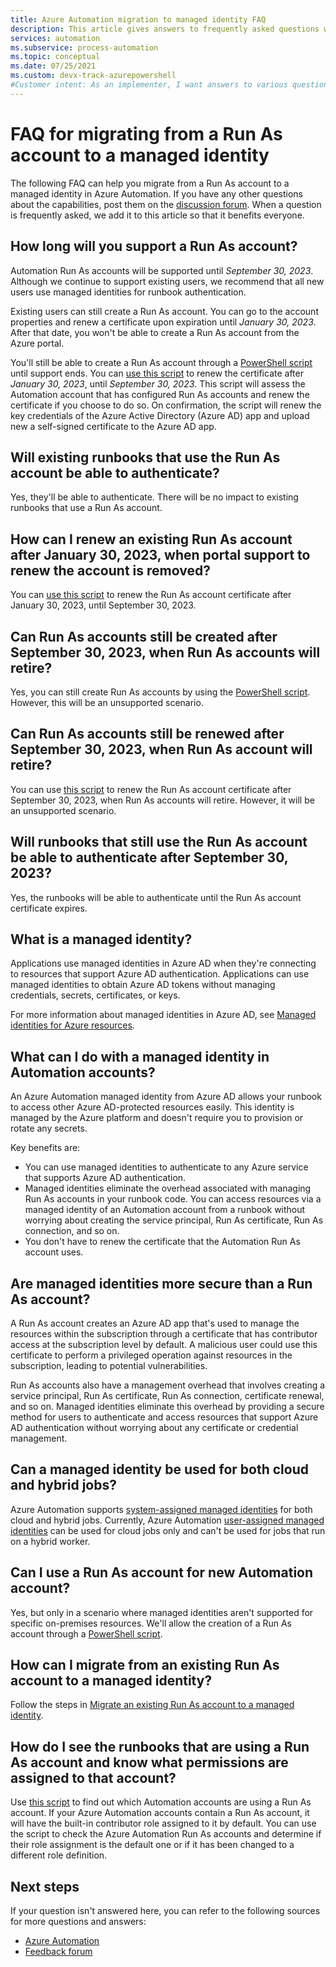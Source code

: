 ```yaml
---
title: Azure Automation migration to managed identity FAQ
description: This article gives answers to frequently asked questions when you're migrating from a Run As account to a managed identity.
services: automation
ms.subservice: process-automation
ms.topic: conceptual
ms.date: 07/25/2021
ms.custom: devx-track-azurepowershell
#Customer intent: As an implementer, I want answers to various questions.
---
```


#  FAQ for migrating from a Run As account to a managed identity 

The following FAQ can help you migrate from a Run As account to a managed identity in Azure Automation. If you have any other questions about the capabilities, post them on the [discussion forum](https://aka.ms/retirement-announcement-automation-runbook-start-using-managed-identities). When a question is frequently asked, we add it to this article so that it benefits everyone.

## How long will you support a Run As account?
 
Automation Run As accounts will be supported until *September 30, 2023*. Although we continue to support existing users, we recommend that all new users use managed identities for runbook authentication. 

Existing users can still create a Run As account. You can go to the account properties and renew a certificate upon expiration until *January 30, 2023*. After that date, you won't be able to create a Run As account from the Azure portal. 

You'll still be able to create a Run As account through a [PowerShell script](./create-run-as-account.md#create-account-using-powershell) until support ends. You can [use this script](https://github.com/azureautomation/runbooks/blob/master/Utility/AzRunAs/RunAsAccountAssessAndRenew.ps1) to renew the certificate after *January 30, 2023*, until *September 30, 2023*. This script will assess the Automation account that has configured Run As accounts and renew the certificate if you choose to do so. On confirmation, the script will renew the key credentials of the Azure Active Directory (Azure AD) app and upload new a self-signed certificate to the Azure AD app.

## Will existing runbooks that use the Run As account be able to authenticate?
Yes, they'll be able to authenticate. There will be no impact to existing runbooks that use a Run As account.

## How can I renew an existing Run As account after January 30, 2023, when portal support to renew the account is removed?
You can [use this script](https://github.com/azureautomation/runbooks/blob/master/Utility/AzRunAs/RunAsAccountAssessAndRenew.ps1) to renew the Run As account certificate after January 30, 2023, until September 30, 2023.

## Can Run As accounts still be created after September 30, 2023, when Run As accounts will retire?
Yes, you can still create Run As accounts by using the [PowerShell script](../automation/create-run-as-account.md#create-account-using-powershell). However, this will be an unsupported scenario.

## Can Run As accounts still be renewed after September 30, 2023, when Run As account will retire?
You can use [this script](https://github.com/azureautomation/runbooks/blob/master/Utility/AzRunAs/RunAsAccountAssessAndRenew.ps1) to renew the Run As account certificate after September 30, 2023, when Run As accounts will retire. However, it will be an unsupported scenario.

## Will runbooks that still use the Run As account be able to authenticate after September 30, 2023?
Yes, the runbooks will be able to authenticate until the Run As account certificate expires.

## What is a managed identity?
Applications use managed identities in Azure AD when they're connecting to resources that support Azure AD authentication. Applications can use managed identities to obtain Azure AD tokens without managing credentials, secrets, certificates, or keys. 

For more information about managed identities in Azure AD, see [Managed identities for Azure resources](../active-directory/managed-identities-azure-resources/overview.md). 

## What can I do with a managed identity in Automation accounts? 
An Azure Automation managed identity from Azure AD allows your runbook to access other Azure AD-protected resources easily. This identity is managed by the Azure platform and doesn't require you to provision or rotate any secrets. 

Key benefits are:
- You can use managed identities to authenticate to any Azure service that supports Azure AD authentication.
- Managed identities eliminate the overhead associated with managing Run As accounts in your runbook code. You can access resources via a managed identity of an Automation account from a runbook without worrying about creating the service principal, Run As certificate, Run As connection, and so on.
- You don't have to renew the certificate that the Automation Run As account uses.
 
## Are managed identities more secure than a Run As account?
A Run As account creates an Azure AD app that's used to manage the resources within the subscription through a certificate that has contributor access at the subscription level by default. A malicious user could use this certificate to perform a privileged operation against resources in the subscription, leading to potential vulnerabilities. 

Run As accounts also have a management overhead that involves creating a service principal, Run As certificate, Run As connection, certificate renewal, and so on. Managed identities eliminate this overhead by providing a secure method for users to authenticate and access resources that support Azure AD authentication without worrying about any certificate or credential management.

## Can a managed identity be used for both cloud and hybrid jobs?
Azure Automation supports [system-assigned managed identities](./automation-security-overview.md#managed-identities) for both cloud and hybrid jobs. Currently, Azure Automation [user-assigned managed identities](./automation-security-overview.md) can be used for cloud jobs only and can't be used for jobs that run on a hybrid worker.

## Can I use a Run As account for new Automation account?
Yes, but only in a scenario where managed identities aren't supported for specific on-premises resources. We'll allow the creation of a Run As account through a [PowerShell script](./create-run-as-account.md#create-account-using-powershell).

## How can I migrate from an existing Run As account to a managed identity?
Follow the steps in [Migrate an existing Run As account to a managed identity](./migrate-run-as-accounts-managed-identity.md).

## How do I see the runbooks that are using a Run As account and know what permissions are assigned to that account?
Use [this script](https://github.com/azureautomation/runbooks/blob/master/Utility/AzRunAs/Check-AutomationRunAsAccountRoleAssignments.ps1) to find out which Automation accounts are using a Run As account. If your Azure Automation accounts contain a Run As account, it will have the built-in contributor role assigned to it by default. You can use the script to check the Azure Automation Run As accounts and determine if their role assignment is the default one or if it has been changed to a different role definition.

## Next steps

If your question isn't answered here, you can refer to the following sources for more questions and answers:

- [Azure Automation](/answers/topics/azure-automation.html)
- [Feedback forum](https://feedback.azure.com/d365community/forum/721a322e-bd25-ec11-b6e6-000d3a4f0f1c)

